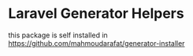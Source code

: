 Laravel Generator Helpers
==========================

this package is self installed in https://github.com/mahmoudarafat/generator-installer
